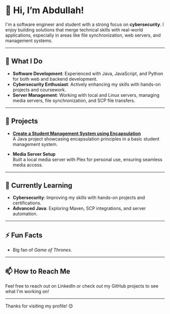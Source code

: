 # 👋 Hi, I’m Abdullah!

I'm a software engineer and student with a strong focus on **cybersecurity**. I enjoy building solutions that merge technical skills with real-world applications, especially in areas like file synchronization, web servers, and management systems.

---

## 💼 What I Do

- **Software Development**: Experienced with Java, JavaScript, and Python for both web and backend development.
- **Cybersecurity Enthusiast**: Actively enhancing my skills with hands-on projects and coursework.
- **Server Management**: Working with local and Linux servers, managing media servers, file synchronization, and SCP file transfers.

---

## 📘 Projects

- **[Create a Student Management System using Encapsulation](https://github.com/Almutairi0/Create-a-Student-Management-System-using-Encapsulation-)**  
  A Java project showcasing encapsulation principles in a basic student management system.

- **Media Server Setup**  
  Built a local media server with Plex for personal use, ensuring seamless media access.

---

## 🌱 Currently Learning

- **Cybersecurity**: Improving my skills with hands-on projects and certifications.
- **Advanced Java**: Exploring Maven, SCP integrations, and server automation.

---

## ⚡ Fun Facts

- Big fan of *Game of Thrones*.
  
---

## 📫 How to Reach Me

Feel free to reach out on LinkedIn or check out my GitHub projects to see what I'm working on!

---

Thanks for visiting my profile! 😊
